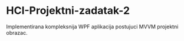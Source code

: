 # HCI-Projektni-zadatak-2

Implementirana kompleksnija WPF aplikacija postujuci MVVM projektni obrazac.
